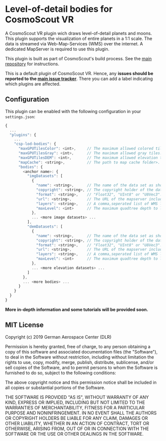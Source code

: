 # Level-of-detail bodies for CosmoScout VR

A CosmoScout VR plugin wich draws level-of-detail planets and moons. This plugin supports the visualization of entire planets in a 1:1 scale. The data is streamed via Web-Map-Services (WMS) over the internet. A dedicated MapServer is required to use this plugin.

This plugin is built as part of CosmoScout's build process. See the [main repository](https://github.com/cosmoscout/cosmoscout-vr) for instructions.

This is a default plugin of CosmoScout VR. Hence, any **issues should be reported to the [main issue tracker](https://github.com/cosmoscout/cosmoscout-vr/issues)**. There you can add a label indicating which plugins are affected.

## Configuration

This plugin can be enabled with the following configuration in your `settings.json`:

```javascript
{
  ...
  "plugins": {
    ...
    "csp-lod-bodies": {
      "maxGPUTilesColor": <int>,     // The maximum allowed colored tiles.
      "maxGPUTilesGray": <int>,      // The maximum allowed gray tiles.
      "maxGPUTilesDEM": <int>,       // The maximum allowed elevation tiles.
      "mapCache": <string>,          // The path to map cache folder>.
      "bodies": {
        <anchor name>: {
          "imgDatasets": [
            {
              "name": <string>,      // The name of the data set as shown in the UI.
              "copyright": <string>, // The copyright holder of the data set (also shown in the UI).
              "format": <string>,    // "Float32", "UInt8" or "U8Vec3".
              "url": <string>,       // The URL of the mapserver including the "SERVICE=wms" parameter.
              "layers": <string>,    // A comma,seperated list of WMS layers.
              "maxLevel": <int>      // The maximum quadtree depth to load.
            },
            ... <more image datasets> ...
          ],
          "demDatasets": [
            {
              "name": <string>,      // The name of the data set as shown in the UI.
              "copyright": <string>, // The copyright holder of the data set (also shown in the UI).
              "format": <string>,    // "Float32", "UInt8" or "U8Vec3".
              "url": <string>,       // The URL of the mapserver including the "SERVICE=wms" parameter.
              "layers": <string>,    // A comma,seperated list of WMS layers.
              "maxLevel": <int>      // The maximum quadtree depth to load.
            },
            ... <more elevation datasets> ...
          ]
        },
        ... <more bodies> ...
      }
    }
  }
}
```

**More in-depth information and some tutorials will be provided soon.**

## MIT License

Copyright (c) 2019 German Aerospace Center (DLR)

Permission is hereby granted, free of charge, to any person obtaining a copy
of this software and associated documentation files (the "Software"), to deal
in the Software without restriction, including without limitation the rights
to use, copy, modify, merge, publish, distribute, sublicense, and/or sell
copies of the Software, and to permit persons to whom the Software is
furnished to do so, subject to the following conditions:

The above copyright notice and this permission notice shall be included in all
copies or substantial portions of the Software.

THE SOFTWARE IS PROVIDED "AS IS", WITHOUT WARRANTY OF ANY KIND, EXPRESS OR
IMPLIED, INCLUDING BUT NOT LIMITED TO THE WARRANTIES OF MERCHANTABILITY,
FITNESS FOR A PARTICULAR PURPOSE AND NONINFRINGEMENT. IN NO EVENT SHALL THE
AUTHORS OR COPYRIGHT HOLDERS BE LIABLE FOR ANY CLAIM, DAMAGES OR OTHER
LIABILITY, WHETHER IN AN ACTION OF CONTRACT, TORT OR OTHERWISE, ARISING FROM,
OUT OF OR IN CONNECTION WITH THE SOFTWARE OR THE USE OR OTHER DEALINGS IN THE
SOFTWARE.
